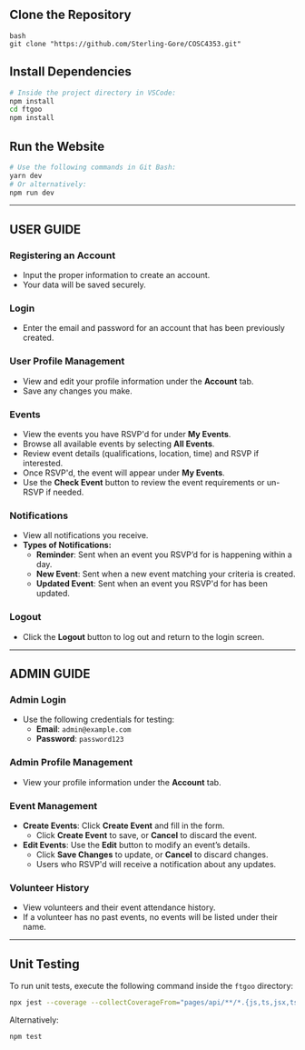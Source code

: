 ## **Clone the Repository**
```
bash
git clone "https://github.com/Sterling-Gore/COSC4353.git"
```

## **Install Dependencies**
```bash
# Inside the project directory in VSCode:
npm install
cd ftgoo
npm install
```

## **Run the Website**
```bash
# Use the following commands in Git Bash:
yarn dev
# Or alternatively:
npm run dev
```

---

## **USER GUIDE**

### **Registering an Account**
- Input the proper information to create an account.  
- Your data will be saved securely.

### **Login**
- Enter the email and password for an account that has been previously created.

### **User Profile Management**
- View and edit your profile information under the **Account** tab.  
- Save any changes you make.

### **Events**
- View the events you have RSVP'd for under **My Events**.  
- Browse all available events by selecting **All Events**.  
- Review event details (qualifications, location, time) and RSVP if interested.  
- Once RSVP'd, the event will appear under **My Events**.  
- Use the **Check Event** button to review the event requirements or un-RSVP if needed.

### **Notifications**
- View all notifications you receive.
- **Types of Notifications:**
  - **Reminder**: Sent when an event you RSVP’d for is happening within a day.
  - **New Event**: Sent when a new event matching your criteria is created.
  - **Updated Event**: Sent when an event you RSVP'd for has been updated.

### **Logout**
- Click the **Logout** button to log out and return to the login screen.

---

## **ADMIN GUIDE**

### **Admin Login**
- Use the following credentials for testing:
  - **Email**: `admin@example.com`  
  - **Password**: `password123`

### **Admin Profile Management**
- View your profile information under the **Account** tab.

### **Event Management**
- **Create Events**: Click **Create Event** and fill in the form.  
  - Click **Create Event** to save, or **Cancel** to discard the event.  
- **Edit Events**: Use the **Edit** button to modify an event’s details.  
  - Click **Save Changes** to update, or **Cancel** to discard changes.  
  - Users who RSVP'd will receive a notification about any updates.

### **Volunteer History**
- View volunteers and their event attendance history.
- If a volunteer has no past events, no events will be listed under their name.

---

## **Unit Testing**
To run unit tests, execute the following command inside the `ftgoo` directory:
```bash
npx jest --coverage --collectCoverageFrom="pages/api/**/*.{js,ts,jsx,tsx}"
```

Alternatively:
```bash
npm test
```
```
